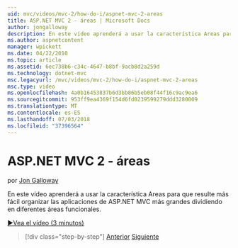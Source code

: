 ```yaml
---
uid: mvc/videos/mvc-2/how-do-i/aspnet-mvc-2-areas
title: ASP.NET MVC 2 - áreas | Microsoft Docs
author: jongalloway
description: En este vídeo aprenderá a usar la característica Areas para que resulte más fácil organizar las aplicaciones de ASP.NET MVC más grandes dividiendo en diferentes ón...
ms.author: aspnetcontent
manager: wpickett
ms.date: 04/22/2010
ms.topic: article
ms.assetid: 6ec738b6-c34c-4647-b8bf-9acb8d2a259d
ms.technology: dotnet-mvc
msc.legacyurl: /mvc/videos/mvc-2/how-do-i/aspnet-mvc-2-areas
msc.type: video
ms.openlocfilehash: 4a0b16453837b6d3bb06b5eb08f44f16c9ac9ea6
ms.sourcegitcommit: 953ff9ea4369f154d6fd0239599279ddd3280009
ms.translationtype: MT
ms.contentlocale: es-ES
ms.lasthandoff: 07/03/2018
ms.locfileid: "37396564"
---
```

<a name="aspnet-mvc-2---areas"></a>ASP.NET MVC 2 - áreas
====================
por [Jon Galloway](https://github.com/jongalloway)

En este vídeo aprenderá a usar la característica Areas para que resulte más fácil organizar las aplicaciones de ASP.NET MVC más grandes dividiendo en diferentes áreas funcionales.

[&#9654;Vea el vídeo (3 minutos)](https://channel9.msdn.com/Blogs/ASP-NET-Site-Videos/aspnet-mvc-2-areas)

> [!div class="step-by-step"]
> [Anterior](mvc2-template-customization.md)
> [Siguiente](aspnet-mvc-2-render-action.md)
